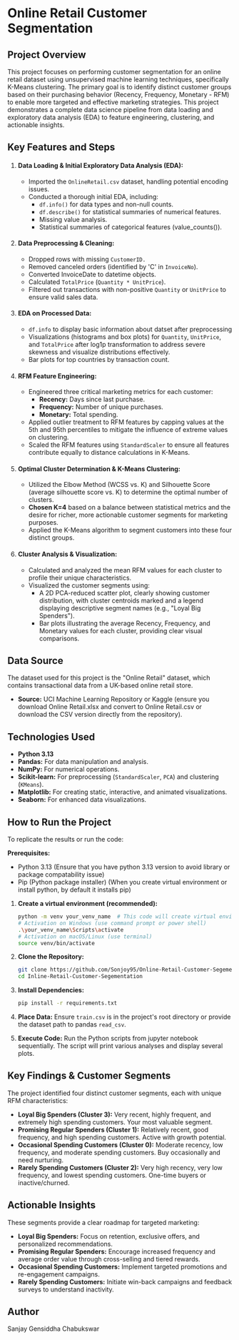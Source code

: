 # Online Retail Customer Segmentation
## Project Overview
This project focuses on performing customer segmentation for an online retail dataset using unsupervised machine learning techniques, specifically K-Means clustering. The primary goal is to identify distinct customer groups based on their purchasing behavior (Recency, Frequency, Monetary - RFM) to enable more targeted and effective marketing strategies. This project demonstrates a complete data science pipeline from data loading and exploratory data analysis (EDA) to feature engineering, clustering, and actionable insights.

## Key Features and Steps
1. #### **Data Loading & Initial Exploratory Data Analysis (EDA):**
    - Imported the `OnlineRetail.csv` dataset, handling potential encoding issues.
    - Conducted a thorough initial EDA, including:
      * `df.info()` for data types and non-null counts.
      * `df.describe()` for statistical summaries of numerical features.
      * Missing value analysis.
      * Statistical summaries of categorical features (value_counts()).


2. #### **Data Preprocessing & Cleaning:**
    - Dropped rows with missing `CustomerID.`
    - Removed canceled orders (identified by 'C' in `InvoiceNo`).
    - Converted InvoiceDate to datetime objects.
    - Calculated `TotalPrice` (`Quantity * UnitPrice`).
    - Filtered out transactions with non-positive `Quantity` or `UnitPrice` to ensure valid sales data.


3. #### **EDA on Processed Data:**
    - `df.info` to display basic information about datset after preprocessing
    - Visualizations (histograms and box plots) for `Quantity`, `UnitPrice`, and `TotalPrice` after log1p transformation to address severe skewness and visualize distributions effectively.
    - Bar plots for top countries by transaction count.


4. #### **RFM Feature Engineering:**
    - Engineered three critical marketing metrics for each customer:
      * **Recency:** Days since last purchase.
      * **Frequency:** Number of unique purchases.
      * **Monetary:** Total spending.
    - Applied outlier treatment to RFM features by capping values at the 5th and 95th percentiles to mitigate the influence of extreme values on clustering.
    - Scaled the RFM features using `StandardScaler` to ensure all features contribute equally to distance calculations in K-Means.


5. #### **Optimal Cluster Determination & K-Means Clustering:**
    - Utilized the Elbow Method (WCSS vs. K) and Silhouette Score (average silhouette score vs. K) to determine the optimal number of clusters.
    - **Chosen K=4** based on a balance between statistical metrics and the desire for richer, more actionable customer segments for marketing purposes.
    - Applied the K-Means algorithm to segment customers into these four distinct groups.


6. #### **Cluster Analysis & Visualization:**
    - Calculated and analyzed the mean RFM values for each cluster to profile their unique characteristics.
    - Visualized the customer segments using:
      * A 2D PCA-reduced scatter plot, clearly showing customer distribution, with cluster centroids marked and a legend displaying descriptive segment names (e.g., "Loyal Big Spenders").
      * Bar plots illustrating the average Recency, Frequency, and Monetary values for each cluster, providing clear visual comparisons.


## Data Source
The dataset used for this project is the "Online Retail" dataset, which contains transactional data from a UK-based online retail store.
- **Source:** UCI Machine Learning Repository or Kaggle (ensure you download Online Retail.xlsx and convert to Online Retail.csv or download the CSV version directly from the repository).

## Technologies Used
- **Python 3.13**
- **Pandas:** For data manipulation and analysis.
- **NumPy:** For numerical operations.
- **Scikit-learn:** For preprocessing (`StandardScaler`, `PCA`) and clustering (`KMeans`).
- **Matplotlib:** For creating static, interactive, and animated visualizations.
- **Seaborn:** For enhanced data visualizations.

## How to Run the Project

To replicate the results or run the code:

**Prerequisites:**
   - Python 3.13 (Ensure that you have python 3.13 version to avoid library or package compatability issue)
   - Pip (Python package installer) (When you create virtual environment or install python, by default it installs pip)

1. **Create a virtual environment (recommended):**
     ```bash
     python -m venv your_venv_name  # This code will create virtual environment
     # Activation on Windows (use command prompt or power shell)
     .\your_venv_name\Scripts\activate
     # Activation on macOS/Linux (use terminal)
     source venv/bin/activate
     ```

3.  **Clone the Repository:**
    ```bash
    git clone https://github.com/Sonjoy95/Online-Retail-Customer-Segementation.git
    cd Inline-Retail-Customer-Segementation
    ```

4.  **Install Dependencies:**
    ```bash
    pip install -r requirements.txt
    ```

5.  **Place Data:** Ensure `train.csv` is in the project's root directory or provide the dataset path to pandas `read_csv`.

7.  **Execute Code:** Run the Python scripts from jupyter notebook sequentially. The script will print various analyses and display several plots.


## Key Findings & Customer Segments
The project identified four distinct customer segments, each with unique RFM characteristics:
 - **Loyal Big Spenders (Cluster 3):** Very recent, highly frequent, and extremely high spending customers. Your most valuable segment.
 - **Promising Regular Spenders (Cluster 1):** Relatively recent, good frequency, and high spending customers. Active with growth potential.
 - **Occasional Spending Customers (Cluster 0):** Moderate recency, low frequency, and moderate spending customers. Buy occasionally and need nurturing.
 - **Rarely Spending Customers (Cluster 2):** Very high recency, very low frequency, and lowest spending customers. One-time buyers or inactive/churned.


## Actionable Insights
These segments provide a clear roadmap for targeted marketing:
 - **Loyal Big Spenders:** Focus on retention, exclusive offers, and personalized recommendations.
 - **Promising Regular Spenders:** Encourage increased frequency and average order value through cross-selling and tiered rewards.
 - **Occasional Spending Customers:** Implement targeted promotions and re-engagement campaigns.
 - **Rarely Spending Customers:** Initiate win-back campaigns and feedback surveys to understand inactivity.

## Author
Sanjay Gensiddha Chabukswar

